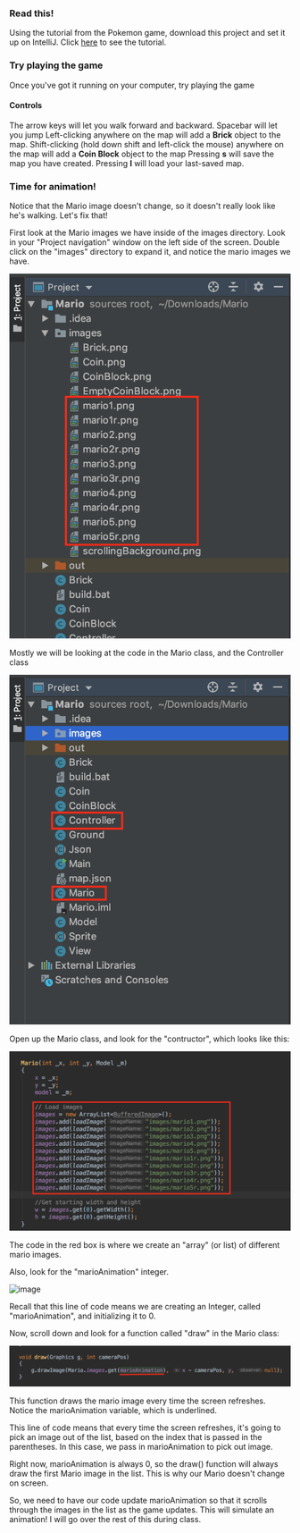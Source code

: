 ### Read this!
Using the tutorial from the Pokemon game, download this project and set it up on IntelliJ.
Click [here](https://github.com/reid-sutherland/Pokemon) to see the tutorial.

### Try playing the game
Once you've got it running on your computer, try playing the game

#### Controls
The arrow keys will let you walk forward and backward.
Spacebar will let you jump
Left-clicking anywhere on the map will add a **Brick** object to the map.
Shift-clicking (hold down shift and left-click the mouse) anywhere on the map will add a **Coin Block** object to the map
Pressing **s** will save the map you have created.
Pressing **l** will load your last-saved map.

### Time for animation!
Notice that the Mario image doesn't change, so it doesn't really look like he's walking. Let's fix that!

First look at the Mario images we have inside of the images directory. 
Look in your "Project navigation" window on the left side of the screen.
Double click on the "images" directory to expand it, and notice the mario images we have.

![image](https://github.com/reid-sutherland/Mario/blob/master/extra_images/image1.png "mario images")

Mostly we will be looking at the code in the Mario class, and the Controller class

![image](https://github.com/reid-sutherland/Mario/blob/master/extra_images/image2.png "mario controller")

Open up the Mario class, and look for the "contructor", which looks like this:

![image](https://github.com/reid-sutherland/Mario/blob/master/extra_images/loadimages.png "load images")

The code in the red box is where we create an "array" (or list) of different mario images.

Also, look for the "marioAnimation" integer.

![image](https://github.com/reid-sutherland/Mario/tree/master/extra_images/marioAnimation.png "mario animation")

Recall that this line of code means we are creating an Integer, called "marioAnimation", and initializing it to 0.

Now, scroll down and look for a function called "draw" in the Mario class:

![image](https://github.com/reid-sutherland/Mario/blob/master/extra_images/draw.png "draw")

This function draws the mario image every time the screen refreshes.
Notice the marioAnimation variable, which is underlined.

This line of code means that every time the screen refreshes, it's going to pick an image out of the list, based on the index that is passed in the parentheses.
In this case, we pass in marioAnimation to pick out image.

Right now, marioAnimation is always 0, so the draw() function will always draw the first Mario image in the list.
This is why our Mario doesn't change on screen.

So, we need to have our code update marioAnimation so that it scrolls through the images in the list as the game updates. This will simulate an animation! I will go over the rest of this during class.
